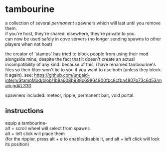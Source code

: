# tambourine
a collection of several *permanent* spawners which will last until you remove them.  
if you're host, they're shared. elsewhere, they're private to you.  
can now be used safely in cove servers (no longer sending spawns to other players when not host)  
  
the creator of 'stamps' has tried to block people from using their mod alongside mine, despite the fact that it doesn't create an actual incompatibility of any kind. because of this, i have renamed tambourine's files so their filter won't lie to you if you want to use both (unless they block it again). see: https://github.com/unpaid-intern/StampMod/blob/1b8a608b938c69864900fbc8cfba4807b73c6d53/main.gd#L330 
  
spawners included: meteor, ripple, permanent bait, void portal.
## instructions
equip a tambourine-  
alt + scroll wheel will select from spawns  
alt + left click will place them  
(for the rippler, press alt + e to enable/disable it, and alt + left click will lock its position)
